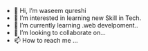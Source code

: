 - 👋 Hi, I’m waseem qureshi
- 👀 I’m interested in learning new Skill in  Tech.
- 🌱 I’m currently learning .web develpoment..
- 💞️ I’m looking to collaborate on...
- 📫 How to reach me ...

<!---
Waseem148/Waseem148 is a ✨ special ✨ repository because its `README.md` (this file) appears on your GitHub profile.
You can click the Preview link to take a look at your changes.
--->

